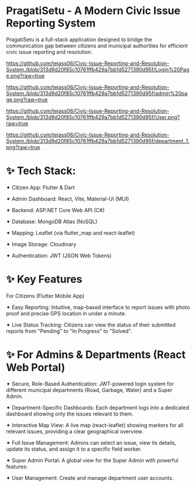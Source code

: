 # PragatiSetu - A Modern Civic Issue Reporting System 
PragatiSetu is a full-stack application designed to bridge the communication gap between citizens and municipal authorities for efficient civic issue reporting and resolution.

https://github.com/tejass06/Civic-lssue-Reporting-and-Resolution-System./blob/313d9d20f85c10761ffb429a7bb1d5271390d95f/Login%20Page.png?raw=true

https://github.com/tejass06/Civic-lssue-Reporting-and-Resolution-System./blob/313d9d20f85c10761ffb429a7bb1d5271390d95f/admin%20page.png?raw=true

https://github.com/tejass06/Civic-lssue-Reporting-and-Resolution-System./blob/313d9d20f85c10761ffb429a7bb1d5271390d95f/User.png?raw=true

https://github.com/tejass06/Civic-lssue-Reporting-and-Resolution-System./blob/313d9d20f85c10761ffb429a7bb1d5271390d95f/department..1.png?raw=true

# ✨ Tech Stack:

✦ Citizen App: Flutter & Dart 

✦ Admin Dashboard: React, Vite, Material-UI (MUI)

✦ Backend: ASP.NET Core Web API (C#)

✦ Database: MongoDB Atlas (NoSQL)

✦ Mapping: Leaflet (via flutter_map and react-leaflet)

✦ Image Storage: Cloudinary

✦ Authentication: JWT (JSON Web Tokens)


# ✨ Key Features
For Citizens (Flutter Mobile App)

✦ Easy Reporting: Intuitive, map-based interface to report issues with photo proof and precise GPS location in under a minute.


✦ Live Status Tracking: Citizens can view the status of their submitted reports from "Pending" to "In Progress" to "Solved".

# ✨ For Admins & Departments (React Web Portal)

✦ Secure, Role-Based Authentication: JWT-powered login system for different municipal departments (Road, Garbage, Water) and a Super Admin.

✦ Department-Specific Dashboards: Each department logs into a dedicated dashboard showing only the issues relevant to them.

✦ Interactive Map View: A live map (react-leaflet) showing markers for all relevant issues, providing a clear geographical overview.

✦ Full Issue Management: Admins can select an issue, view its details, update its status, and assign it to a specific field worker.

✦ Super Admin Portal: A global view for the Super Admin with powerful features:

✦ User Management: Create and manage department user accounts.
